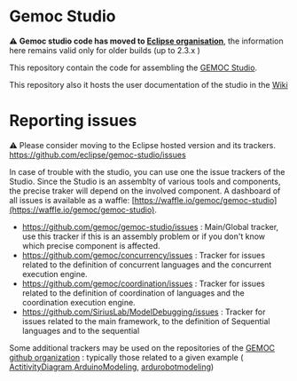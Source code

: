 Gemoc Studio
============
:warning: **Gemoc studio code has moved to [Eclipse organisation](https://github.com/gemoc/gemoc-studio)**, the information here remains valid only for older builds (up to 2.3.x )

This repository contain the code for assembling the [GEMOC Studio](http://gemoc.org/download.html). 

This repository also it hosts the user documentation of the studio in the [Wiki](https://github.com/gemoc/gemoc-studio/wiki)

Reporting issues
============

 :warning: Please consider moving to the Eclipse hosted version and its trackers. https://github.com/eclipse/gemoc-studio/issues


In case of trouble with the studio, you can use one the issue trackers of the Studio. Since the Studio is an assemblty of various tools and components, the precise traker will depend on the involved component.
A dashboard of all issues is available as a waffle:  [https://waffle.io/gemoc/gemoc-studio](https://waffle.io/gemoc/gemoc-studio).

* https://github.com/gemoc/gemoc-studio/issues : Main/Global tracker, use this tracker if this is an assembly problem or if you don't know which precise component is affected.
* https://github.com/gemoc/concurrency/issues : Tracker for issues related to the definition of concurrent languages and the concurrent execution engine.
* https://github.com/gemoc/coordination/issues : Tracker for issues related to the definition of coordination of languages and the coordination execution engine.
* https://github.com/SiriusLab/ModelDebugging/issues : Tracker for issues related to the main framework, to the definition of Sequential languages and to the sequential

Some additional trackers may be used on the repositories of the [GEMOC github organization](https://github.com/gemoc) : typically those related to a given example ( [ActitivityDiagram](https://github.com/gemoc/activitydiagram/issues),[ArduinoModeling](https://github.com/gemoc/arduinomodeling/issues), [ardurobotmodeling](https://github.com/gemoc/ardurobotmodeling/issues))


